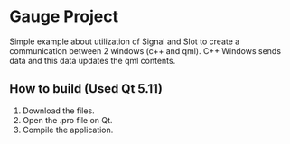 # Gauge Project

Simple example about utilization of Signal and Slot to create a communication between 2 windows (c++ and qml).
C++ Windows sends data and this data updates the qml contents.

## How to build (Used Qt 5.11)
1. Download the files.
2. Open the .pro file on Qt.
3. Compile the application.
